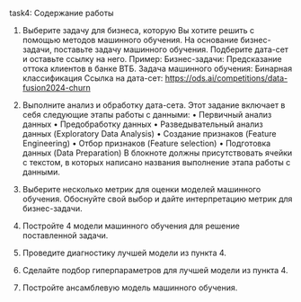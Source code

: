 task4:
Содержание работы
1.	Выберите задачу для бизнеса, которую Вы хотите решить с помощью методов машинного обучения. На основание бизнес-задачи, поставьте задачу машинного обучения. Подберите дата-сет и оставьте ссылку на него.
Пример:
Бизнес-задачи: Предсказание оттока клиентов в банке ВТБ.
Задача машинного обучения: Бинарная классификация
Ссылка на дата-сет: https://ods.ai/competitions/data-fusion2024-churn

2.	 Выполните анализ и обработку дата-сета. Этот задание включает в себя следующие этапы работы с данными:
•	Первичный анализ данных
•	Предобработку данных
•	Разведывательный анализ данных (Exploratory Data Analysis)
•	Создание признаков (Feature Engineering)
•	Отбор признаков (Feature selection)
•	Подготовка данных (Data Preparation)
В блокноте должны присутствовать ячейки с текстом, в которых написано названия выполнение этапа работы с данными.
3.	Выберите несколько метрик для оценки моделей машинного обучения. Обоснуйте свой выбор и дайте интерпретацию метрик для бизнес-задачи.
4.	Постройте 4 модели машинного обучения для решение поставленной задачи.
5.	Проведите диагностику лучшей модели из пункта 4.
6.	Сделайте подбор гиперпараметров для лучшей модели из пункта 4.
7.	Постройте ансамблевую модель машинного обучения.
